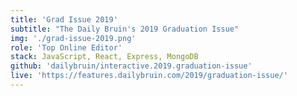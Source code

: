 ```yaml
---
title: 'Grad Issue 2019'
subtitle: "The Daily Bruin's 2019 Graduation Issue"
img: './grad-issue-2019.png'
role: 'Top Online Editor'
stack: JavaScript, React, Express, MongoDB
github: 'dailybruin/interactive.2019.graduation-issue'
live: 'https://features.dailybruin.com/2019/graduation-issue/'
---
```

